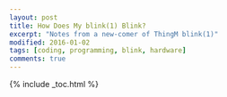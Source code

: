 ```yaml
---
layout: post
title: How Does My blink(1) Blink?
excerpt: "Notes from a new-comer of ThingM blink(1)"
modified: 2016-01-02
tags: [coding, programming, blink, hardware]
comments: true
---
```


{% include _toc.html %}
